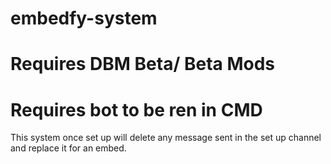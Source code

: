 # embedfy-system
# Requires DBM Beta/ Beta Mods
# Requires bot to be ren in CMD

This system once set up will delete any message sent in the set up channel and replace it for an embed.
